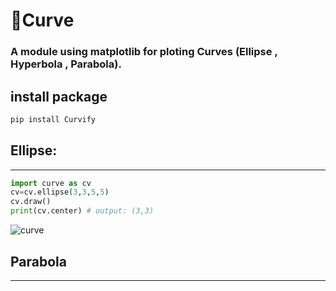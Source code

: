 # 📐Curve
### A  module using matplotlib for ploting Curves (Ellipse , Hyperbola , Parabola).

## install package
```py
pip install Curvify
```
## Ellipse:
---
```py
import curve as cv
cv=cv.ellipse(3,3,5,5)
cv.draw()
print(cv.center) # output: (3,3)
```
![curve](https://github.com/Cjenf/Curvify/assets/105590093/34b05313-e4d9-456b-a270-77fe1681902c)

## Parabola
---
```py
```
